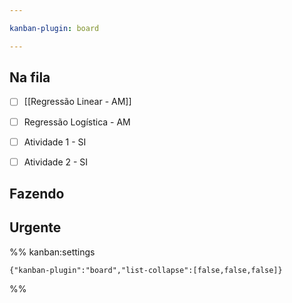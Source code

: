 ```yaml
---

kanban-plugin: board

---
```


## Na fila

- [ ] [[Regressão Linear - AM]]
- [ ] Regressão Logística - AM
- [ ] Atividade 1 - SI
- [ ] Atividade 2 - SI


## Fazendo



## Urgente





%% kanban:settings
```
{"kanban-plugin":"board","list-collapse":[false,false,false]}
```
%%